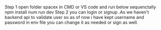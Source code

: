 Step 1 
open folder spacex in CMD or VS code and run below sequenctally 
npm install 
num run dev
Step 2
you can login or signup .As we haven't backend api to validate user so as of now i have kept username and password in env file you can change it as needed or sign as well.




